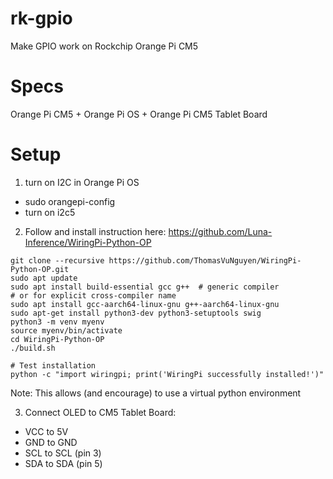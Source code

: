 # rk-gpio
Make GPIO work on Rockchip Orange Pi CM5

# Specs

Orange Pi CM5 + Orange Pi OS + Orange Pi CM5 Tablet Board

# Setup

1. turn on I2C in Orange Pi OS
- sudo orangepi-config
- turn on i2c5

2. Follow and install instruction here: https://github.com/Luna-Inference/WiringPi-Python-OP
```
git clone --recursive https://github.com/ThomasVuNguyen/WiringPi-Python-OP.git
sudo apt update
sudo apt install build-essential gcc g++  # generic compiler
# or for explicit cross-compiler name
sudo apt install gcc-aarch64-linux-gnu g++-aarch64-linux-gnu
sudo apt-get install python3-dev python3-setuptools swig
python3 -m venv myenv
source myenv/bin/activate
cd WiringPi-Python-OP
./build.sh
```
```
# Test installation
python -c "import wiringpi; print('WiringPi successfully installed!')"
```

Note: This allows (and encourage) to use a virtual python environment

3. Connect OLED to CM5 Tablet Board:
- VCC to 5V
- GND to GND
- SCL to SCL (pin 3)
- SDA to SDA (pin 5)


